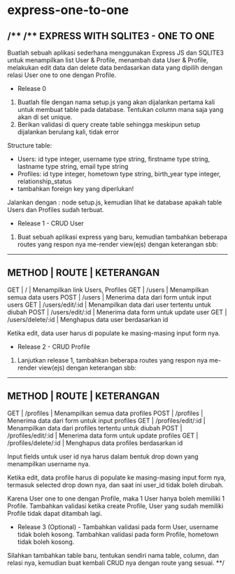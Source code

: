 # express-one-to-one

/**
/** EXPRESS WITH SQLITE3 - ONE TO ONE
---------------------------
Buatlah sebuah aplikasi sederhana menggunakan Express JS dan SQLITE3 untuk
menampilkan list User & Profile, menambah data User & Profile,
melakukan edit data dan delete data berdasarkan data yang dipilih dengan relasi User one to one dengan Profile.

- Release 0
1. Buatlah file dengan nama setup.js yang akan dijalankan pertama kali untuk membuat
table pada database. Tentukan column mana saja yang akan di set unique.
2. Berikan validasi di query create table sehingga meskipun setup dijalankan berulang
kali, tidak error

Structure table:
* Users: id type integer, username type string, firstname type string, lastname type string, email type string
* Profiles: id type integer, hometown type string, birth_year type integer, relationship_status
* tambahkan foreign key yang diperlukan!

Jalankan dengan : node setup.js, kemudian lihat ke database apakah table Users dan Profiles sudah terbuat.

- Release 1 - CRUD User
1. Buat sebuah aplikasi express yang baru, kemudian tambahkan beberapa routes yang respon nya me-render view(ejs) dengan keterangan sbb:

----------------------------------------------------------------------
METHOD | ROUTE                | KETERANGAN
----------------------------------------------------------------------
GET    | /                    | Menampilkan link Users, Profiles
GET    | /users               | Menampilkan semua data users
POST   | /users               | Menerima data dari form untuk input users
GET    | /users/edit/:id      | Menampilkan data dari user tertentu untuk diubah
POST   | /users/edit/:id      | Menerima data form untuk update user
GET    | /users/delete/:id    | Menghapus data user berdasarkan id

Ketika edit, data user harus di populate ke masing-masing input form nya.

- Release 2 - CRUD Profile
1. Lanjutkan release 1, tambahkan beberapa routes yang respon nya me-render view(ejs) dengan keterangan sbb:

----------------------------------------------------------------------
METHOD | ROUTE                | KETERANGAN
----------------------------------------------------------------------
GET    | /profiles            | Menampilkan semua data profiles
POST   | /profiles            | Menerima data dari form untuk input profiles
GET    | /profiles/edit/:id   | Menampilkan data dari profiles tertentu untuk diubah
POST   | /profiles/edit/:id   | Menerima data form untuk update profiles
GET    | /profiles/delete/:id | Menghapus data profiles berdasarkan id

Input fields untuk user id nya harus dalam bentuk drop down yang menampilkan username nya.

Ketika edit, data profile harus di populate ke masing-masing input form nya, termasuk selected drop down nya, dan saat ini user_id tidak boleh dirubah.

Karena User one to one dengan Profile, maka 1 User hanya boleh memiliki 1 Profile. Tambahkan validasi ketika create Profile, User yang sudah memiliki Profile tidak dapat ditambah lagi.

- Release 3 (Optional) -
Tambahkan validasi pada form User, username tidak boleh kosong. Tambahkan validasi pada form Profile, hometown tidak boleh kosong.

Silahkan tambahkan table baru, tentukan sendiri nama table, column, dan relasi nya, kemudian buat kembali CRUD nya dengan route yang sesuai.
**/
